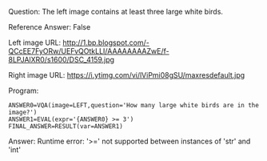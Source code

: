 Question: The left image contains at least three large white birds.

Reference Answer: False

Left image URL: http://1.bp.blogspot.com/-QCcEE7FyORw/UEFvQOtkLLI/AAAAAAAAZwE/f-8LPJAlXR0/s1600/DSC_4159.jpg

Right image URL: https://i.ytimg.com/vi/lViPmi08gSU/maxresdefault.jpg

Program:

```
ANSWER0=VQA(image=LEFT,question='How many large white birds are in the image?')
ANSWER1=EVAL(expr='{ANSWER0} >= 3')
FINAL_ANSWER=RESULT(var=ANSWER1)
```
Answer: Runtime error: '>=' not supported between instances of 'str' and 'int'

